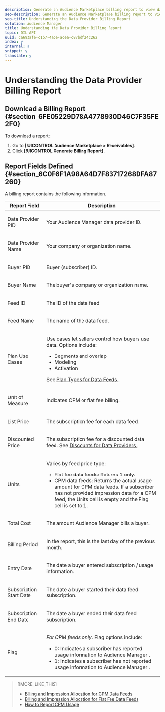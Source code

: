 ```yaml
---
description: Generate an Audience Marketplace billing report to view data feed usage for the previous month for each of your subscribers. You can create a report for the previous month at any time. However, the report is more accurate when you generate it on or after the 10th day of the current month.
seo-description: Generate an Audience Marketplace billing report to view data feed usage for the previous month for each of your subscribers. You can create a report for the previous month at any time. However, the report is more accurate when you generate it on or after the 10th day of the current month.
seo-title: Understanding the Data Provider Billing Report
solution: Audience Manager
title: Understanding the Data Provider Billing Report
topic: DIL API
uuid: ca692afe-c1b7-4a5e-acea-c87bdf24c262
index: y
internal: n
snippet: y
translate: y
---
```


# Understanding the Data Provider Billing Report


## Download a Billing Report {#section_6FE05229D78A4778930D46C7F35FE2F0}

To download a report: 

1. Go to **[!UICONTROL  Audience Marketplace > Receivables]**.
1. Click **[!UICONTROL  Generate Billing Report]**.

## Report Fields Defined {#section_6C0F6F1A98A64D7F83717268DFA87260}

A billing report contains the following information. 



<table id="table_B433D5059F6446068683E425B1D87520"> 
 <thead> 
  <tr> 
   <th colname="col1" class="entry"> Report Field </th> 
   <th colname="col2" class="entry"> Description </th> 
  </tr> 
 </thead>
 <tbody> 
  <tr> 
   <td colname="col1"> <p>Data Provider PID </p> </td> 
   <td colname="col2"> <p>Your <span class="keyword"> Audience Manager </span> data provider ID. </p> </td> 
  </tr> 
  <tr> 
   <td colname="col1"> <p>Data Provider Name </p> </td> 
   <td colname="col2"> <p>Your company or organization name. </p> </td> 
  </tr> 
  <tr> 
   <td colname="col1"> <p>Buyer PID </p> </td> 
   <td colname="col2"> <p>Buyer (subscriber) ID. </p> </td> 
  </tr> 
  <tr> 
   <td colname="col1"> <p>Buyer Name </p> </td> 
   <td colname="col2"> <p>The buyer's company or organization name. </p> </td> 
  </tr> 
  <tr> 
   <td colname="col1"> <p>Feed ID </p> </td> 
   <td colname="col2"> <p>The ID of the data feed </p> </td> 
  </tr> 
  <tr> 
   <td colname="col1"> <p>Feed Name </p> </td> 
   <td colname="col2"> <p>The name of the data feed. </p> </td> 
  </tr> 
  <tr> 
   <td colname="col1"> <p>Plan Use Cases </p> </td> 
   <td colname="col2"> <p>Use cases let sellers control how buyers use data. Options include: </p> 
    <ul id="ul_8230A93B5DCE4C10B025D3C761F72CEF"> 
     <li id="li_3400C6475F6D43D7AF54D9A0ED9C09E0">Segments and overlap </li> 
     <li id="li_65DFEF1EA6C341ACB5B72FF629F10AFC">Modeling </li> 
     <li id="li_B84935B93ADE4D299732CE7E099DF7B3">Activation </li> 
    </ul> <p>See <a href="../../../c_features/c_audience_marketplace/c_marketplace_provider/c_feed_options.md#concept_54DDE4186D0045F386F94BB8C56A5DEA" format="dita" scope="local"> Plan Types for Data Feeds </a>. </p> </td> 
  </tr> 
  <tr> 
   <td colname="col1"> <p>Unit of Measure </p> </td> 
   <td colname="col2"> <p>Indicates CPM or flat fee billing. </p> </td> 
  </tr> 
  <tr> 
   <td colname="col1"> <p>List Price </p> </td> 
   <td colname="col2"> <p>The subscription fee for each data feed. </p> </td> 
  </tr> 
  <tr> 
   <td colname="col1"> <p>Discounted Price </p> </td> 
   <td colname="col2"> <p>The subscription fee for a discounted data feed. See <a href="../../../c_features/c_audience_marketplace/c_marketplace_provider/marketplace-seller-discounts.md#concept_A31D926BBA0743BCB7160C7F571930FD" format="dita" scope="local"> Discounts for Data Providers </a> . </p> </td> 
  </tr> 
  <tr> 
   <td colname="col1"> <p>Units </p> </td> 
   <td colname="col2"> <p>Varies by feed price type: </p> 
    <ul id="ul_01550B436EEE4FBC8C9945E08E3CE2C6"> 
     <li id="li_C589F6A751AB407E853AC6F726A47F14">Flat fee data feeds: Returns 1 only. </li> 
     <li id="li_F93F8AEB2D8C45BFA0305E7808AFF848">CPM data feeds: Returns the actual usage amount for CPM data feeds. If a subscriber has not provided impression data for a CPM feed, the Units cell is empty and the Flag cell is set to 1. </li> 
    </ul> </td> 
  </tr> 
  <tr> 
   <td colname="col1"> <p>Total Cost </p> </td> 
   <td colname="col2"> <p>The amount <span class="keyword"> Audience Manager </span> bills a buyer. </p> </td> 
  </tr> 
  <tr> 
   <td colname="col1"> <p>Billing Period </p> </td> 
   <td colname="col2"> <p> In the report, this is the last day of the previous month. </p> </td> 
  </tr> 
  <tr> 
   <td colname="col1"> <p>Entry Date </p> </td> 
   <td colname="col2"> <p>The date a buyer entered subscription / usage information. </p> </td> 
  </tr> 
  <tr> 
   <td colname="col1"> <p>Subscription Start Date </p> </td> 
   <td colname="col2"> <p>The date a buyer started their data feed subscription. </p> </td> 
  </tr> 
  <tr> 
   <td colname="col1"> <p>Subscription End Date </p> </td> 
   <td colname="col2"> <p>The date a buyer ended their data feed subscription. </p> </td> 
  </tr> 
  <tr> 
   <td colname="col1"> <p>Flag </p> </td> 
   <td colname="col2"> <p> <i>For CPM feeds only</i>. Flag options include: </p> 
    <ul id="ul_509BC73B754A43299F8D719AB0805ABD"> 
     <li id="li_AB35E33B68EC49A187495DF6B9D86563">0: Indicates a subscriber has reported usage information to <span class="keyword"> Audience Manager </span>. </li> 
     <li id="li_2E4871B127A84EC586A9F3659F52D67E">1: Indicates a subscriber has not reported usage information to <span class="keyword"> Audience Manager </span>. </li> 
    </ul> </td> 
  </tr> 
 </tbody> 
</table>

>[!MORE_LIKE_THIS]
>
>* [ Billing and Impression Allocation for CPM Data Feeds ](marketplace_cpm_billing.md#concept_E757985A4850400288F1DD9A02B755D5)
>* [ Billing and Impression Allocation for Flat Fee Data Feeds ](marketplace_flat_billing.md#concept_FE781C4C5C044C1F986F1AB6BA4E328F)
>* [ How to Report CPM Usage ](t_marketplace_report_cpm_usage.md#task_22D86C3A39544CA8A4BC2360DC115877)
